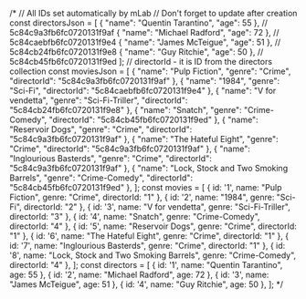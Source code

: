/*
// All IDs set automatically by mLab
// Don't forget to update after creation
const directorsJson = [
  { "name": "Quentin Tarantino", "age": 55 }, // 5c84c9a3fb6fc0720131f9af
  { "name": "Michael Radford", "age": 72 }, // 5c84caebfb6fc0720131f9e4
  { "name": "James McTeigue", "age": 51 }, // 5c84cb24fb6fc0720131f9e8
  { "name": "Guy Ritchie", "age": 50 }, // 5c84cb45fb6fc0720131f9ed
];
// directorId - it is ID from the directors collection
const moviesJson = [
  { "name": "Pulp Fiction", "genre": "Crime", "directorId": "5c84c9a3fb6fc0720131f9af" },
  { "name": "1984", "genre": "Sci-Fi", "directorId": "5c84caebfb6fc0720131f9e4" },
  { "name": "V for vendetta", "genre": "Sci-Fi-Triller", "directorId": "5c84cb24fb6fc0720131f9e8" },
  { "name": "Snatch", "genre": "Crime-Comedy", "directorId": "5c84cb45fb6fc0720131f9ed" },
  { "name": "Reservoir Dogs", "genre": "Crime", "directorId": "5c84c9a3fb6fc0720131f9af" },
  { "name": "The Hateful Eight", "genre": "Crime", "directorId": "5c84c9a3fb6fc0720131f9af" },
  { "name": "Inglourious Basterds", "genre": "Crime", "directorId": "5c84c9a3fb6fc0720131f9af" },
  { "name": "Lock, Stock and Two Smoking Barrels", "genre": "Crime-Comedy", "directorId": "5c84cb45fb6fc0720131f9ed" },
];
const movies = [
  { id: '1', name: "Pulp Fiction", genre: "Crime", directorId: "1" },
  { id: '2', name: "1984", genre: "Sci-Fi", directorId: "2" },
  { id: '3', name: "V for vendetta", genre: "Sci-Fi-Triller", directorId: "3" },
  { id: '4', name: "Snatch", genre: "Crime-Comedy", directorId: "4" },
  { id: '5', name: "Reservoir Dogs", genre: "Crime", directorId: "1" },
  { id: '6', name: "The Hateful Eight", genre: "Crime", directorId: "1" },
  { id: '7', name: "Inglourious Basterds", genre: "Crime", directorId: "1" },
  { id: '8', name: "Lock, Stock and Two Smoking Barrels", genre: "Crime-Comedy", directorId: "4" },
];
const directors = [
	{ id: '1', name: "Quentin Tarantino", age: 55 },
  { id: '2', name: "Michael Radford", age: 72 },
  { id: '3', name: "James McTeigue", age: 51 },
  { id: '4', name: "Guy Ritchie", age: 50 },
];
*/
